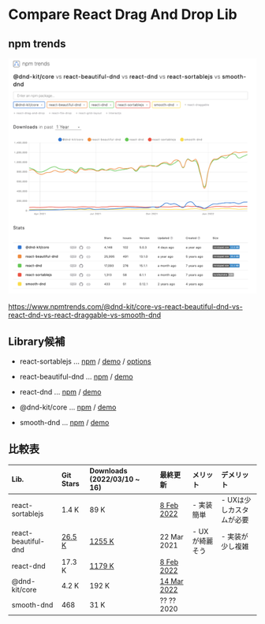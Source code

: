 # Compare React Drag And Drop Lib

## npm trends

![](2022-03-17-13-31-43.png)

<https://www.npmtrends.com/@dnd-kit/core-vs-react-beautiful-dnd-vs-react-dnd-vs-react-draggable-vs-smooth-dnd>

## Library候補

*   react-sortablejs ... [npm](https://www.npmjs.com/package/react-sortablejs) / [demo](https://sortablejs.github.io/Sortable/) / [options](https://github.com/SortableJS/Sortable#options)

*   react-beautiful-dnd ... [npm](https://www.npmjs.com/package/react-beautiful-dnd) / [demo](]https://react-beautiful-dnd.netlify.app/iframe.html?id=board--simple)

*   react-dnd ... [npm](https://www.npmjs.com/package/react-dnd) / [demo](https://react-dnd.github.io/react-dnd/examples/sortable/simple)

*   @dnd-kit/core ... [npm](https://www.npmjs.com/package/@dnd-kit/core) / [demo](https://5fc05e08a4a65d0021ae0bf2-cqqwtsynom.chromatic.com/?path=/story/presets-sortable-vertical--basic-setup)

*   smooth-dnd ... [npm](https://www.npmjs.com/package/smooth-dnd) / [demo](https://kutlugsahin.github.io/smooth-dnd-demo/)

## 比較表

| Lib.                | Git Stars  | Downloads (2022/03/10 \~ 16)　 | 最終更新            | メリット      | デメリット          |
| :------------------ | :--------- | :---------------------------- | :-------------- | :-------- | :------------- |
| react-sortablejs    | 1.4 K      | 89 K                          | [8 Feb 2022]()  | - 実装簡単    | - UXは少しカスタムが必要 |
| react-beautiful-dnd | [26.5 K]() | [1255 K]()                    | 22 Mar 2021     | - UXが綺麗そう | - 実装が少し複雑      |
| react-dnd           | 17.3 K     | [1179 K]()                    | [8 Feb 2022]()  |           |                |
| @dnd-kit/core       | 4.2 K      | 192 K                         | [14 Mar 2022]() |           |                |
| smooth-dnd          | 468        | 31 K                          | ?? ?? 2020      |           |                |
